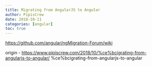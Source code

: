 ```yaml
---
title: Μigrating from AngularJS to Angular
author: PipisCrew
date: 2018-10-11
categories: [angular]
toc: true
---
```


https://github.com/angular/ngMigration-Forum/wiki

origin - https://www.pipiscrew.com/2018/10/%ce%bcigrating-from-angularjs-to-angular/ %ce%bcigrating-from-angularjs-to-angular